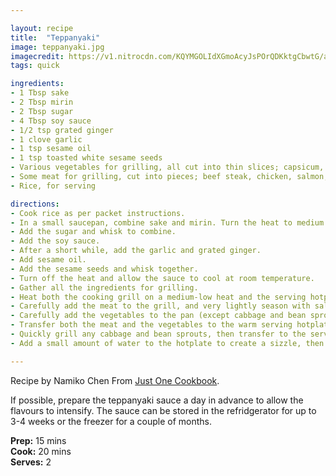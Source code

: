 ```yaml
---

layout: recipe
title:  "Teppanyaki"
image: teppanyaki.jpg
imagecredit: https://v1.nitrocdn.com/KQYMGOLIdXGmoAcyJsPOrQDKktgCbwtG/assets/static/optimized/rev-97d867a/wp-content/uploads/2020/04/Teppanyaki-Recipe-0111-I.jpg
tags: quick

ingredients:
- 1 Tbsp sake
- 2 Tbsp mirin
- 2 Tbsp sugar
- 4 Tbsp soy sauce
- 1/2 tsp grated ginger
- 1 clove garlic
- 1 tsp sesame oil
- 1 tsp toasted white sesame seeds
- Various vegetables for grilling, all cut into thin slices; capsicum, different types of mushrooms, carrot, pumpkin, bean sprouts, cabbage etc. 
- Some meat for grilling, cut into pieces; beef steak, chicken, salmon, pork etc.
- Rice, for serving

directions:
- Cook rice as per packet instructions.
- In a small saucepan, combine sake and mirin. Turn the heat to medium and let the alcohol evaporate for 1-2 minutes.
- Add the sugar and whisk to combine.
- Add the soy sauce.
- After a short while, add the garlic and grated ginger. 
- Add sesame oil.
- Add the sesame seeds and whisk together.
- Turn off the heat and allow the sauce to cool at room temperature.
- Gather all the ingredients for grilling.
- Heat both the cooking grill on a medium-low heat and the serving hotplate on a low heat, both lightly greased with olive oil (spray is easier).
- Carefully add the meat to the grill, and very lightly season with salt and pepper. The meat should be laid out neatly and flat on the grill to achieve noticeable grill lines, and to ensure all pieces are cooked evently. Cook until just under-cooked, then remove from the pan. 
- Carefully add the vegetables to the pan (except cabbage and bean sprouts) in a the same neat manner as the meat, and season with salt and pepper. Cook, turning to get an even grill.
- Transfer both the meat and the vegetables to the warm serving hotplate. Turn the heat on the hotplate up slightly.
- Quickly grill any cabbage and bean sprouts, then transfer to the serving hotplate.
- Add a small amount of water to the hotplate to create a sizzle, then immediately serve with rice. The teppenyaki sauce can either be used to dip pieces in to, or drizzled over the rice bowl. 

---
```


Recipe by Namiko Chen From [Just One Cookbook](https://www.justonecookbook.com/teppanyaki/).

If possible, prepare the teppanyaki sauce a day in advance to allow the flavours to intensify. The sauce can be stored in the refridgerator for up to 3-4 weeks or the freezer for a couple of months.  

**Prep:** 15 mins  
**Cook:** 20 mins  
**Serves:** 2